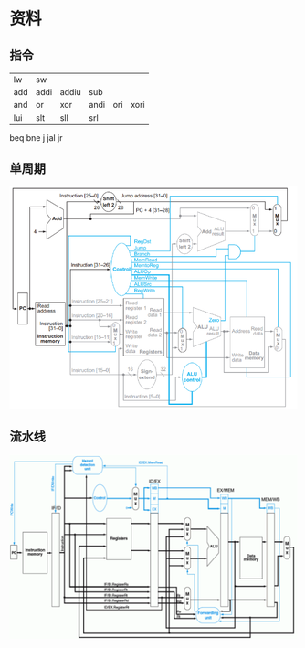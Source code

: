# 资料

## 指令

| | | | | | |
| ---- | ---- | ---- | ---- | ---- | ---- |
| lw | sw | | | | |
| add | addi | addiu | sub | | |
| and | or | xor | andi | ori | xori|
| lui | slt | sll | srl | | |

beq     bne
j       jal     jr

## 单周期

![png](./material/单周期.png)

## 流水线

![png](./material/流水线.png)
